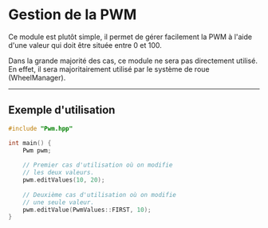 <h1>Gestion de la PWM</h1>

Ce module est plutôt simple, il permet de gérer facilement la PWM à l'aide d'une valeur qui doit être située entre 0 et 100.

Dans la grande majorité des cas, ce module ne sera pas directement utilisé.
En effet, il sera majoritairement utilisé par le système de roue (WheelManager).
<hr>
<h2>Exemple d'utilisation</h2>

```c++
#include "Pwm.hpp"

int main() {
    Pwm pwm;
    
    // Premier cas d'utilisation où on modifie
    // les deux valeurs.
    pwm.editValues(10, 20);
    
    // Deuxième cas d'utilisation où on modifie
    // une seule valeur.
    pwm.editValue(PwmValues::FIRST, 10);
}
```